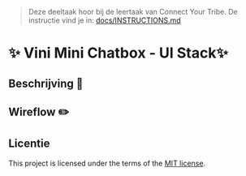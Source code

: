> Deze deeltaak hoor bij de leertaak van Connect Your Tribe. De instructie vind je in: [docs/INSTRUCTIONS.md](docs/INSTRUCTIONS.md)

# ✨ Vini Mini Chatbox - UI Stack✨

## Beschrijving 📃

## Wireflow ✏️ 

## Licentie

This project is licensed under the terms of the [MIT license](./LICENSE).
